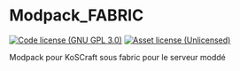 # Modpack_FABRIC
[![Code license (GNU GPL 3.0)](https://img.shields.io/github/license/KoSCraft/Modpack_FABRIC)](https://github.com/KoSCraft/Modpack_FABRIC/blob/main/LICENCE)
[![Asset license (Unlicensed)](https://img.shields.io/badge/assets%20license-All%20Rights%20Reserved-red.svg?style=flat)](https://creativecommons.org/licenses/by-sa/4.0/)

Modpack  pour KoSCraft sous fabric pour le serveur moddé
